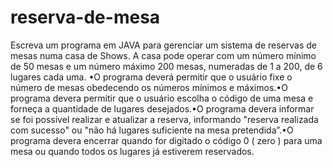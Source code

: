 # reserva-de-mesa
Escreva um programa em JAVA para gerenciar um sistema de reservas de mesas numa casa de Shows. A casa pode operar com um número mínimo de 50 mesas e um número máximo 200 mesas, numeradas de 1 a 200, de 6 lugares cada uma. •O programa deverá permitir que o usuário fixe o número de mesas obedecendo os números mínimos e máximos.•O programa devera permitir que o usuário escolha o código de uma mesa e forneça a quantidade de lugares desejados.•O programa devera informar se foi possível realizar e atualizar a reserva, informando "reserva realizada com sucesso" ou "não há lugares suficiente na mesa pretendida”.•O programa devera encerrar quando for digitado o código 0 ( zero ) para uma mesa ou quando todos os lugares já estiverem reservados.
